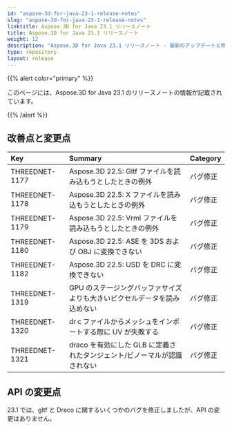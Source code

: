 ```yaml
---
id: "aspose-3d-for-java-23-1-release-notes"
slug: "aspose-3d-for-java-23-1-release-notes"
linktitle: Aspose.3D for Java 23.1 リリースノート
title: Aspose.3D for Java 23.1 リリースノート
weight: 12
description: "Aspose.3D for Java 23.1 リリースノート - 最新のアップデートと修正。"
type: repository
layout: release
---
```


{{% alert color="primary" %}}

このページには、Aspose.3D for Java 23.1 のリリースノートの情報が記載されています。

{{% /alert %}}
## **改善点と変更点**

|**Key**|**Summary**|**Category**|
| :- | :- | :- |
| THREEDNET-1177 | Aspose.3D 22.5: Gltf ファイルを読み込もうとしたときの例外 | バグ修正 |
| THREEDNET-1178 | Aspose.3D 22.5: X ファイルを読み込もうとしたときの例外 | バグ修正 |
| THREEDNET-1179 | Aspose.3D 22.5: Vrml ファイルを読み込もうとしたときの例外 | バグ修正 |
| THREEDNET-1180 | Aspose.3D 22.5: ASE を 3DS および OBJ に変換できない | バグ修正 |
| THREEDNET-1182 | Aspose.3D 22.5: USD を DRC に変換できない | バグ修正 |
| THREEDNET-1319 | GPU のステージングバッファサイズよりも大きいピクセルデータを読み込めない | バグ修正 |
| THREEDNET-1320 | drｃファイルからメッシュをインポートする際に UV が失敗する | バグ修正 |
| THREEDNET-1321 | draco を有効にした GLB に定義されたタンジェント/ビノーマルが認識されない | バグ修正 |

## API の変更点 ##

23.1 では、gltf と Draco に関するいくつかのバグを修正しましたが、API の変更はありません。
